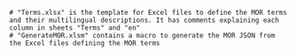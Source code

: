 

    # "Terms.xlsx" is the template for Excel files to define the MOR terms and their multilingual descriptions. It has comments explaining each column in sheets "Terms" and "en"
    # "GenerateMOR.xlsm" contains a macro to generate the MOR JSON from the Excel files defining the MOR terms

